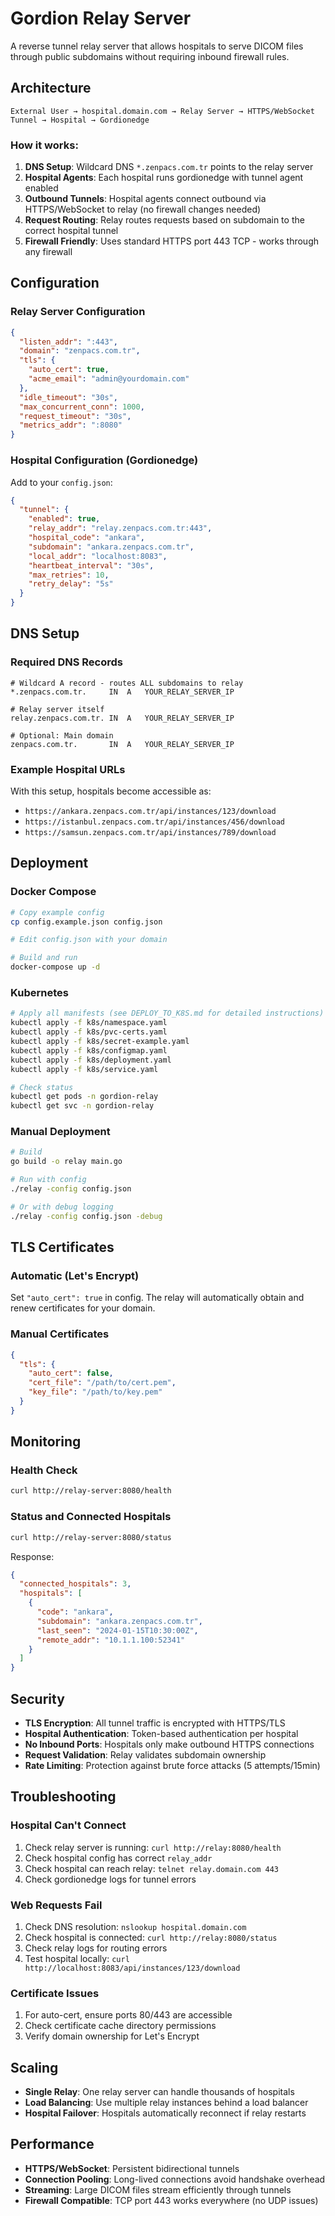 # Gordion Relay Server

A reverse tunnel relay server that allows hospitals to serve DICOM files through public subdomains without requiring inbound firewall rules.

## Architecture

```
External User → hospital.domain.com → Relay Server → HTTPS/WebSocket Tunnel → Hospital → Gordionedge
```

### How it works:

1. **DNS Setup**: Wildcard DNS `*.zenpacs.com.tr` points to the relay server
2. **Hospital Agents**: Each hospital runs gordionedge with tunnel agent enabled
3. **Outbound Tunnels**: Hospital agents connect outbound via HTTPS/WebSocket to relay (no firewall changes needed)
4. **Request Routing**: Relay routes requests based on subdomain to the correct hospital tunnel
5. **Firewall Friendly**: Uses standard HTTPS port 443 TCP - works through any firewall

## Configuration

### Relay Server Configuration

```json
{
  "listen_addr": ":443",
  "domain": "zenpacs.com.tr",
  "tls": {
    "auto_cert": true,
    "acme_email": "admin@yourdomain.com"
  },
  "idle_timeout": "30s",
  "max_concurrent_conn": 1000,
  "request_timeout": "30s",
  "metrics_addr": ":8080"
}
```

### Hospital Configuration (Gordionedge)

Add to your `config.json`:

```json
{
  "tunnel": {
    "enabled": true,
    "relay_addr": "relay.zenpacs.com.tr:443",
    "hospital_code": "ankara",
    "subdomain": "ankara.zenpacs.com.tr",
    "local_addr": "localhost:8083",
    "heartbeat_interval": "30s",
    "max_retries": 10,
    "retry_delay": "5s"
  }
}
```

## DNS Setup

### Required DNS Records

```
# Wildcard A record - routes ALL subdomains to relay
*.zenpacs.com.tr.     IN  A   YOUR_RELAY_SERVER_IP

# Relay server itself
relay.zenpacs.com.tr. IN  A   YOUR_RELAY_SERVER_IP

# Optional: Main domain
zenpacs.com.tr.       IN  A   YOUR_RELAY_SERVER_IP
```

### Example Hospital URLs

With this setup, hospitals become accessible as:
- `https://ankara.zenpacs.com.tr/api/instances/123/download`
- `https://istanbul.zenpacs.com.tr/api/instances/456/download`
- `https://samsun.zenpacs.com.tr/api/instances/789/download`

## Deployment

### Docker Compose

```bash
# Copy example config
cp config.example.json config.json

# Edit config.json with your domain

# Build and run
docker-compose up -d
```

### Kubernetes

```bash
# Apply all manifests (see DEPLOY_TO_K8S.md for detailed instructions)
kubectl apply -f k8s/namespace.yaml
kubectl apply -f k8s/pvc-certs.yaml
kubectl apply -f k8s/secret-example.yaml
kubectl apply -f k8s/configmap.yaml
kubectl apply -f k8s/deployment.yaml
kubectl apply -f k8s/service.yaml

# Check status
kubectl get pods -n gordion-relay
kubectl get svc -n gordion-relay
```

### Manual Deployment

```bash
# Build
go build -o relay main.go

# Run with config
./relay -config config.json

# Or with debug logging
./relay -config config.json -debug
```

## TLS Certificates

### Automatic (Let's Encrypt)

Set `"auto_cert": true` in config. The relay will automatically obtain and renew certificates for your domain.

### Manual Certificates

```json
{
  "tls": {
    "auto_cert": false,
    "cert_file": "/path/to/cert.pem",
    "key_file": "/path/to/key.pem"
  }
}
```

## Monitoring

### Health Check

```bash
curl http://relay-server:8080/health
```

### Status and Connected Hospitals

```bash
curl http://relay-server:8080/status
```

Response:
```json
{
  "connected_hospitals": 3,
  "hospitals": [
    {
      "code": "ankara",
      "subdomain": "ankara.zenpacs.com.tr",
      "last_seen": "2024-01-15T10:30:00Z",
      "remote_addr": "10.1.1.100:52341"
    }
  ]
}
```

## Security

- **TLS Encryption**: All tunnel traffic is encrypted with HTTPS/TLS
- **Hospital Authentication**: Token-based authentication per hospital
- **No Inbound Ports**: Hospitals only make outbound HTTPS connections
- **Request Validation**: Relay validates subdomain ownership
- **Rate Limiting**: Protection against brute force attacks (5 attempts/15min)

## Troubleshooting

### Hospital Can't Connect

1. Check relay server is running: `curl http://relay:8080/health`
2. Check hospital config has correct `relay_addr`
3. Check hospital can reach relay: `telnet relay.domain.com 443`
4. Check gordionedge logs for tunnel errors

### Web Requests Fail

1. Check DNS resolution: `nslookup hospital.domain.com`
2. Check hospital is connected: `curl http://relay:8080/status`
3. Check relay logs for routing errors
4. Test hospital locally: `curl http://localhost:8083/api/instances/123/download`

### Certificate Issues

1. For auto-cert, ensure ports 80/443 are accessible
2. Check certificate cache directory permissions
3. Verify domain ownership for Let's Encrypt

## Scaling

- **Single Relay**: One relay server can handle thousands of hospitals
- **Load Balancing**: Use multiple relay instances behind a load balancer
- **Hospital Failover**: Hospitals automatically reconnect if relay restarts

## Performance

- **HTTPS/WebSocket**: Persistent bidirectional tunnels
- **Connection Pooling**: Long-lived connections avoid handshake overhead
- **Streaming**: Large DICOM files stream efficiently through tunnels
- **Firewall Compatible**: TCP port 443 works everywhere (no UDP issues)